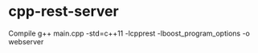 # cpp-rest-server

Compile
g++ main.cpp -std=c++11 -lcpprest -lboost_program_options   -o webserver 
